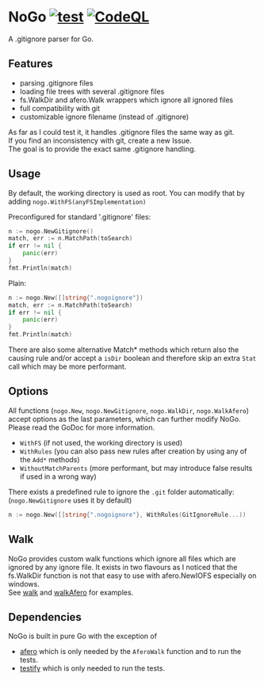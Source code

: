 # NoGo [![test](https://github.com/aligator/nogo/actions/workflows/test.yaml/badge.svg)](https://github.com/aligator/nogo/actions/workflows/test.yaml) [![CodeQL](https://github.com/aligator/nogo/actions/workflows/codeql-analysis.yml/badge.svg)](https://github.com/aligator/nogo/actions/workflows/codeql-analysis.yml)
A .gitignore parser for Go.

## Features
* parsing .gitignore files
* loading file trees with several .gitignore files
* fs.WalkDir and afero.Walk wrappers which ignore all ignored files
* full compatibility with git
* customizable ignore filename (instead of .gitignore)

As far as I could test it, it handles .gitignore files the same way as git.  
If you find an inconsistency with git, create a new Issue.  
The goal is to provide the exact same .gitignore handling.

## Usage
By default, the working directory is used as root. You can modify that by adding `nogo.WithFS(anyFSImplementation)`

Preconfigured for standard '.gitignore' files:
```go
n := nogo.NewGitignore()
match, err := n.MatchPath(toSearch)
if err != nil {
    panic(err)
}
fmt.Println(match)
```

Plain:
```go
n := nogo.New([]string{".nogoignore"})
match, err := n.MatchPath(toSearch)
if err != nil {
    panic(err)
}
fmt.Println(match)
```

There are also some alternative Match* methods which return also the causing 
rule and/or accept a `isDir` boolean and therefore skip an extra `Stat` call which may be more performant. 

## Options
All functions (`nogo.New`, `nogo.NewGitignore`, `nogo.WalkDir`, `nogo.WalkAfero`) accept options
as the last parameters, which can further modify NoGo. Please read the GoDoc for more information.
* `WithFS` (if not used, the working directory is used)
* `WithRules` (you can also pass new rules after creation by using any of the `Add*` methods)
* `WithoutMatchParents` (more performant, but may introduce false results if used in a wrong way)

There exists a predefined rule to ignore the `.git` folder automatically: (`nogo.NewGitignore` uses it by default)
```go
n := nogo.New([]string{".nogoignore"}, WithRules(GitIgnoreRule...))
```

## Walk
NoGo provides custom walk functions which ignore all files which are ignored by any ignore file.
It exists in two flavours as I noticed that the fs.WalkDir function
is not that easy to use with afero.NewIOFS especially on windows.  
See [walk](example/walk/main.go) and [walkAfero](example/walk/main.go) for examples.

## Dependencies
NoGo is built in pure Go with the exception of
* [afero](https://github.com/spf13/afero) which is only needed by the `AferoWalk` function and to run the tests.
* [testify](https://github.com/stretchr/testify) which is only needed to run the tests.
